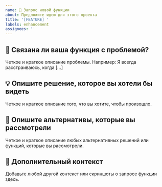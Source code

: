 ```yaml
---
name: 🚀 Запрос новой функции
about: Предложите идею для этого проекта
title: '[FEATURE] '
labels: enhancement
assignees: ''
---
```


## 🤔 Связана ли ваша функция с проблемой?
Четкое и краткое описание проблемы. Например: Я всегда расстраиваюсь, когда [...]

## 💡 Опишите решение, которое вы хотели бы видеть
Четкое и краткое описание того, что вы хотите, чтобы произошло.

## 🔄 Опишите альтернативы, которые вы рассмотрели
Четкое и краткое описание любых альтернативных решений или функций, которые вы рассмотрели.

## 📎 Дополнительный контекст
Добавьте любой другой контекст или скриншоты о запросе функции здесь. 